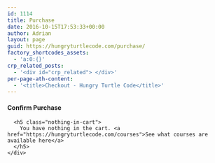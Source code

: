 ```yaml
---
id: 1114
title: Purchase
date: 2016-10-15T17:53:33+00:00
author: Adrian
layout: page
guid: https://hungryturtlecode.com/purchase/
factory_shortcodes_assets:
  - 'a:0:{}'
crp_related_posts:
  - '<div id="crp_related"> </div>'
per-page-ath-content:
  - '<title>Checkout - Hungry Turtle Code</title>'
---
```

<div class="lifterlms">
  <div class="llms-checkout-wrapper">
    <div class="llms-checkout">
      <h4>
        Confirm Purchase
      </h4>
      
      <h5 class="nothing-in-cart">
        You have nothing in the cart. <a href="https://hungryturtlecode.com/courses">See what courses are available here</a>
      </h5>
    </div>
  </div>
</div>